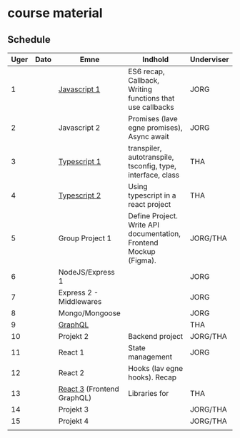 # course material

## Schedule

| Uger | Dato | Emne | Indhold | Underviser |
| --- | --- | --- | --- | --- |
| 1 |  | [Javascript 1 ](week1_js/README.md)| ES6 recap, Callback, Writing functions that use callbacks | JORG |
| 2 |  | Javascript 2 | Promises (lave egne promises), Async await | JORG |
| 3 |  | [Typescript 1](week3_ts/README.md) | transpiler, autotranspile, tsconfig, type, interface, class | THA |
| 4 |  | [Typescript 2](week4_ts2/README.md) | Using typescript in a react project | THA |
| 5 |  | Group Project 1 | Define Project. Write API documentation, Frontend Mockup (Figma). | JORG/THA |
| 6 |  | NodeJS/Express 1 |  | JORG |
| 7 |  | Express 2 - Middlewares |  | JORG |
| 8 |  | Mongo/Mongoose |  | JORG |
| 9 |  | [GraphQL](week9_graphql/README.md) |  | THA |
| 10 |  | Projekt 2 | Backend project | JORG/THA |
| 11 |  | React 1 | State management | JORG |
| 12 |  | React 2 | Hooks (lav egne hooks). Recap |  |
| 13 |  | [React 3](week13_graphql2/README.md) (Frontend GraphQL) | Libraries for  | THA |
| 14 |  | Projekt 3 |  | JORG/THA |
| 15 |  | Projekt 4 |  | JORG/THA |
|  |  |  |  |  |
